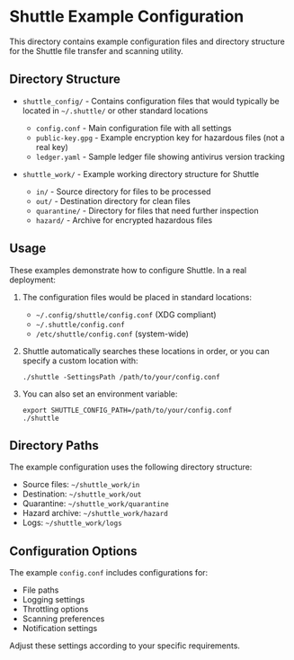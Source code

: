 # Shuttle Example Configuration

This directory contains example configuration files and directory structure for the Shuttle file transfer and scanning utility.

## Directory Structure

- `shuttle_config/` - Contains configuration files that would typically be located in `~/.shuttle/` or other standard locations
  - `config.conf` - Main configuration file with all settings
  - `public-key.gpg` - Example encryption key for hazardous files (not a real key)
  - `ledger.yaml` - Sample ledger file showing antivirus version tracking

- `shuttle_work/` - Example working directory structure for Shuttle
  - `in/` - Source directory for files to be processed
  - `out/` - Destination directory for clean files
  - `quarantine/` - Directory for files that need further inspection
  - `hazard/` - Archive for encrypted hazardous files

## Usage

These examples demonstrate how to configure Shuttle. In a real deployment:

1. The configuration files would be placed in standard locations:
   - `~/.config/shuttle/config.conf` (XDG compliant)
   - `~/.shuttle/config.conf` 
   - `/etc/shuttle/config.conf` (system-wide)

2. Shuttle automatically searches these locations in order, or you can specify a custom location with:
   ```
   ./shuttle -SettingsPath /path/to/your/config.conf
   ```

3. You can also set an environment variable:
   ```
   export SHUTTLE_CONFIG_PATH=/path/to/your/config.conf
   ./shuttle
   ```

## Directory Paths

The example configuration uses the following directory structure:
- Source files: `~/shuttle_work/in`
- Destination: `~/shuttle_work/out`
- Quarantine: `~/shuttle_work/quarantine`
- Hazard archive: `~/shuttle_work/hazard`
- Logs: `~/shuttle_work/logs`

## Configuration Options

The example `config.conf` includes configurations for:
- File paths
- Logging settings
- Throttling options
- Scanning preferences
- Notification settings

Adjust these settings according to your specific requirements.
